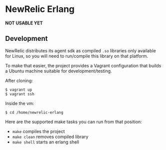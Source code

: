 # NewRelic Erlang

**NOT USABLE YET**

## Development

NewRelic distributes its agent sdk as compiled `.so` libraries only available for Linux, so you will need to run/compile this library on that platform.

To make that easier, the project provides a Vagrant configuration that builds a Ubuntu machine suitable for development/testing.

After cloning:

    $ vagrant up
    $ vagrant ssh

Inside the vm:

    $ cd /home/newrelic-erlang

Here are the supported make tasks you can run from that position:

- `make` compiles the project
- `make clean` removes compiled library
- `make shell` starts an erlang shell
